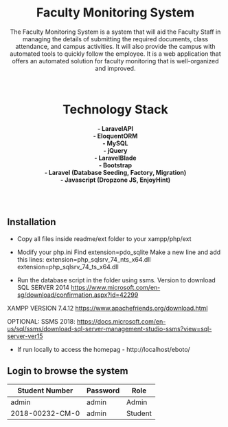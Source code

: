 <div align="center">

# Faculty Monitoring System
The Faculty Monitoring System is a system that will aid the Faculty Staff in managing the details of submitting the required documents, class attendance, and campus activities. It will also provide the campus with automated tools to quickly follow the employee. It is a web application that offers an automated solution for faculty monitoring that is well-organized and improved.

<br>

# Technology Stack
**- LaravelAPI**<br>
**- EloquentORM**<br>
**- MySQL**<br>
**- jQuery**<br>
**- LaravelBlade**<br>
**- Bootstrap**<br>
**- Laravel (Database Seeding, Factory, Migration)**<br>
**- Javascript (Dropzone JS, EnjoyHint)**<br>

</div>

<br><br>

<div align='center'>


</div>



## Installation

- Copy all files inside readme/ext folder to your
xampp/php/ext

- Modify your php.ini 
Find extension=pdo_sqlite
Make a new line and add this lines:
extension=php_sqlsrv_74_nts_x64.dll
extension=php_sqlsrv_74_ts_x64.dll

- Run the database script in the folder using ssms.
Version to download
SQL SERVER 2014
https://www.microsoft.com/en-sg/download/confirmation.aspx?id=42299

XAMPP VERSION 7.4.12
https://www.apachefriends.org/download.html

OPTIONAL:
SSMS 2018:
https://docs.microsoft.com/en-us/sql/ssms/download-sql-server-management-studio-ssms?view=sql-server-ver15

- If run locally to access the homepag - http://localhost/eboto/

## Login to browse the system
<div>
    <table>
        <thead>
            <tr>
                <th><strong>Student Number</strong></th>
                <th><strong>Password</strong></th>
                <th><strong>Role</strong></th>
            </tr>
        </thead>
        <tbody>
            <tr>
                <td>admin</td>
                <td>admin</td>
                <td>Admin</td>
            </tr>
            <tr>
                <td>2018-00232-CM-0</td>
                <td>admin</td>
                <td>Student</td>
            </tr>
        </tbody>
    </table>
</div>

